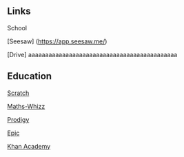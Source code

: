 ## Links

School

[Seesaw] (https://app.seesaw.me/)

[Drive] aaaaaaaaaaaaaaaaaaaaaaaaaaaaaaaaaaaaaaaaaaaa


## Education

[Scratch](https://scratch.mit.edu/)

[Maths-Whizz](https://www.whizz.com/login/)

[Prodigy](prodigygame.com)

[Epic](https://www.getepic.com/app/profile-select)

[Khan Academy](https://www.khanacademy.org/)

